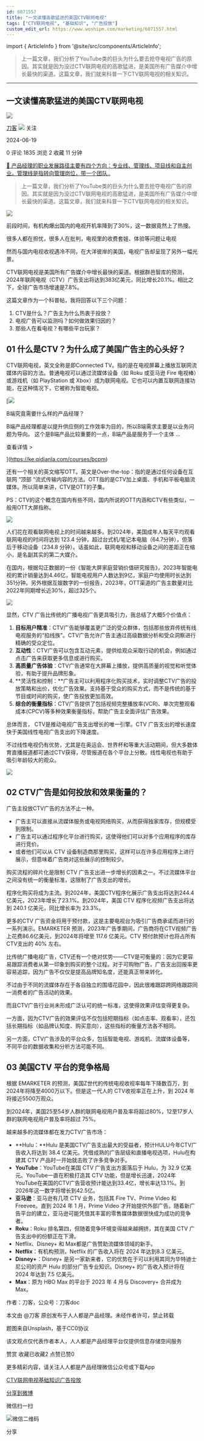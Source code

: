 ```yaml
---
id: 6071557
title: "一文读懂高歌猛进的美国CTV联网电视"
tags: ["CTV联网电视", "基础知识", "广告投放"]
custom_edit_url: https://www.woshipm.com/marketing/6071557.html
---
```

import { ArticleInfo } from '@site/src/components/ArticleInfo';

<ArticleInfo
    author="刀客"
    authorLink="https://www.woshipm.com/u/1576294"
    published="2024-06-19"
    views={1835}
    comments={0}
    collects={2}
/>

> 上一篇文章，我们分析了YouTube类的巨头为什么要去抢夺电视广告的原因。其实就是因为没过CTV联网电视的高歌猛进，是美国所有广告媒介中增长最快的渠道。这篇文章，我们就来科普一下CTV联网电视的相关知识。

---

## 一文读懂高歌猛进的美国CTV联网电视

[![](https://static.woshipm.com/view/woshipm_api_def_20250108102928_9127.png?imageView2/1/w/72/h/72/q/100)](https://www.woshipm.com/u/1576294)

[刀客](https://www.woshipm.com/u/1576294) ![](https://static.woshipm.com/tag/1101_1@2x.png) 关注

2024-06-19

0 评论 1835 浏览 2 收藏 11 分钟

[🔗 产品经理的职业发展路径主要有四个方向：专业线、管理线、项目线和自主创业。管理线是指转向管理岗位，带一个团队..](https://ke.qidianla.com/courses/90pm)

> 上一篇文章，我们分析了YouTube类的巨头为什么要去抢夺电视广告的原因。其实就是因为没过CTV联网电视的高歌猛进，是美国所有广告媒介中增长最快的渠道。这篇文章，我们就来科普一下CTV联网电视的相关知识。

![](https://image.woshipm.com/2023/05/06/0b441208-ec01-11ed-adbb-00163e0b5ff3.jpg)

前段时间，有机构爆出国内的电视开机率降到了30%，这一数据竟然上了热搜。

很多人都在担忧，很多人在批判，电视里的收费套娃、体验等问题让电视

然而与国内电视收视遇冷不同，在大洋彼岸的美国，电视广告却呈现了另外一幅光景。

CTV联网电视是美国所有广告媒介中增长最快的渠道。根据群邑智库的预测，2024年联网电视（CTV）广告支出将达到383亿美元，同比增长20.1%。相比之下，全球广告市场增速是7.8%。

这篇文章作为一个科普帖，我将回答以下三个问题：

1.  CTV是什么？广告主为什么热衷于投放？
2.  电视广告可以监测吗？如何做效果归因的？
3.  那些人在看电视？有哪些平台玩家？

## 01 什么是CTV？为什么成了美国广告主的心头好？

CTV联网电视，英文全称是即Connected TV。指的是在电视屏幕上播放互联网流媒体内容的方法。普通电视可以通过流媒体设备（如 Roku 或亚马逊 Fire 电视棒）或游戏机（如 PlayStation 或 Xbox）成为联网电视。它也可以内置互联网连接功能，在这种情况下，它被称为智能电视。

[![](https://image.woshipm.com/2023/08/02/f7cafd68-30e3-11ee-9da3-00163e0b5ff3.png)

B端究竟需要什么样的产品经理？

B端产品经理都是以提升供应侧的工作效率为目的，所以B端需求主要是以业务问题为导向。 这个是B端产品比较重要的一点，B端产品是服务于一个主体 ...

查看详情 >

](https://ke.qidianla.com/courses/bcpm)

还有一个相关的英文缩写OTT。英文是Over-the-top：指的是通过任何设备在互联网 “顶部 “流式传输内容的方法。OTT指的是CTV加上桌面、手机和平板电脑流媒体。所以简单来讲，CTV是OTT的子集。

PS：CTV的这个概念在国内有些不同，国内所说的OTT内涵和CTV有些类似，一般用OTT大屏指称。

![](https://image.woshipm.com/wp-files/2024/06/19qEvN8ekguRkK2japy2.png)

人们花在观看联网电视上的时间越来越多。到2024年，美国成年人每天平均观看联网电视的时间将达到 123.4 分钟，超过台式机/笔记本电脑（64.7分钟），但落后于移动设备（234.8 分钟）。话虽如此，联网电视和移动设备之间的差距正在缩小，是名副其实的第二大媒介。

在国内，根据勾正数据的一份《智能大屏家庭营销价值研究报告》，2023年智能电视的累计销量达到4.46亿，智能电视用户人数达到9亿，家庭户均使用时长达到351分钟。另外根据互娱数字的一份报告，2023年，OTT渠道的广告主数量对比2022年同期增长近30%，超过325个。

![](https://image.woshipm.com/wp-files/2024/06/OVSSkZDvTWJyQg0bqBJD.png)

显然，CTV 广告比传统的广播电视广告更具吸引力，我总结了大概5个价值点：

1.  **目标用户精准**：CTV广告能够覆盖更广泛的受众群体，包括那些放弃传统有线电视服务的“掐线族”。CTV广告允许广告主通过高级数据分析和受众洞察进行精确的受众定位。
2.  **互动性**：CTV广告可以包含互动元素，提供给观众采取行动的机会，例如通过点击广告来获取更多信息或进行购买。
3.  **高质量广告体验**：CTV广告通常在大屏幕上播放，提供高质量的视觉和听觉体验，有助于提升品牌形象。
4.  **灵活性和控制：**广告主可以利用程序化购买技术，实时调整CTV广告的投放策略和出价，优化广告效果。支持基于受众的购买方式，而不是传统的基于节目或时间的购买，使广告投放更加高效。
5.  **综合的衡量指标**：CTV广告提供了包括视频完整播放率(VCR)、单次完整观看成本(CPCV)等多种效果衡量指标，帮助广告主全面评估广告效果。

总体而言， CTV是推动电视广告支出增长的唯一引擎。CTV 广告支出的增长速度快于美国线性电视广告支出的下降速度。

不过线性电视仍有优势，尤其是在奥运会、世界杯和等重大活动期间，但大多数体育直播报道都可通过CTV获得，尽管报道在各个平台上分散。线性电视也有助于吸引年龄较大的观众。

![](https://image.woshipm.com/wp-files/2024/06/mgAa3BnibVEjOYwcXGjA.png)

## 02 CTV广告是如何投放和效果衡量的？

广告主投放CTV广告的方法不止一种。

*   广告主可以直接从流媒体服务或电视网络购买，从而获得独家库存，但规模受到限制。
*   广告主可以通过程序化平台进行购买，这使得他们可以对多个应用程序的库存进行竞价。
*   或者他们可以从 CTV 设备制造商那里购买，这样可以在许多应用程序上进行展示，但意味着广告商对这些展示的控制较少。

购买流程的碎片化是限制 CTV 广告支出进一步增长的因素之一。不过流媒体平台之间没有统一的衡量标准，这限制了广告支出的增长。

程序化购买将成为主流。到2024年，美国CTV程序化展示广告支出将达到244.4亿美元，2023年增长了23.1%。到2024年，美国 CTV 程序化视频广告支出将达到 240.1 亿美元，同比增长率为 23.3%。

更多的CTV 广告资金将用于预付款，这是主要电视台为吸引广告商承诺而进行的一系列演示。EMARKETER 预测，2023年广告季期间，广告商将在CTV视频广告上花费86.6亿美元，到2024年将增至 117.6 亿美元。CTV 预付款预计也将占所有CTV支出的 40% 左右。

比传统广播电视广告，CTV还有一个绝对优势——CTV是可衡量的：因为它更容易跟踪消费者从第一印象到购买的整个过程。对于可购物广告，广告支出回报率更容易追踪，因为广告不仅仅是提高品牌知名度，还能真正带来转化。

不过由于不同的流媒体存在于各自独立的围墙花园中，因此很难跟踪跨网络跟踪同一消费者的广告活动的效果。

而且CTV广告行业尚未形成广泛认可的统一标准，这使得效果评估变得更复杂。

一方面，因为CTV广告的效果评估不仅包括短期指标（如点击率、观看率），还包括长期指标（如品牌认知度、购买意向），这些指标的衡量方法各不相同。

另一方面，CTV广告涉及的平台众多，包括智能电视、游戏机、流媒体设备等，不同平台的数据收集和分析方法可能不同。

## 03 美国CTV 平台的竞争格局

根据 EMARKETER 的预测，美国Z世代的传统电视收视率每年下降数百万，到2024年将降至4000万以下。但是这一代人的 CTV收视率正在上升，到 2024 年将接近5500万观众。

到2024年，美国25至54岁人群的联网电视用户普及率将超过80%，12至17岁人群的联网电视用户普及率将超过 75%。

越来越多的流媒体都在发力CTV广告市场：

*   **Hulu：**Hulu 是美国CTV广告支出最大的受益者，预计HULU今年CTV广告收入将达到 38.4 亿美元。凭借成熟的广告层级和直播电视选项，Hulu在构建其 CTV 产品时一开始就击败了许多竞争对手。
*   **YouTube**：YouTube在美国 CTV 广告支出方面落后于 Hulu，为 32.9 亿美元。YouTube一直在积极打造其 CTV 功能，但是增长迅速，2024年YouTube在美国的CTV广告营收预计能达到33.4亿，增长率达13.1%。到2026年这一数字将增长到42.5亿。
*   **亚马逊**：亚马逊有几项 CTV 业务，包括其 Fire TV、Prime Video 和 Freevee。直到 2024 年 1 月，Prime Video 才开始提供外部广告。随着新广告平台的建立，亚马逊可能凭借其丰富的零售媒体数据很快成为成功的竞争者。
*   **Roku**：Roku 排名第四，但随着竞争环境变得越来越拥挤，其在美国 CTV 广告支出中的份额正在下滑。
*   Netflix、Disney+ 和 Max都是广告赞助流媒体领域的新手。
*   **Netflix**：有机构预测，Netflix 的广告收入将在 2024 年达到8.3 亿美元。
*   **Disney+**：Disney+ 是另一家新来者，它的优势在于可以利用其同为华特迪士尼公司的资产 Hulu 的部分广告专业知识。Disney+ 的广告收入预计将在 2024 年达到 7.5 亿美元。
*   **Max**：原为 HBO Max 的平台于 2023 年 4 月与 Discovery+ 合并成为 Max。

作者：刀客，公众号：刀客doc

本文由 @刀客 原创发布于人人都是产品经理。未经作者许可，禁止转载

题图来自Unsplash，基于CC0协议

该文观点仅代表作者本人，人人都是产品经理平台仅提供信息存储空间服务

赞赏 收藏已收藏2 点赞已赞0

更多精彩内容，请关注人人都是产品经理微信公众号或下载App

[CTV联网电视](https://www.woshipm.com/tag/ctv%e8%81%94%e7%bd%91%e7%94%b5%e8%a7%86)[基础知识](https://www.woshipm.com/tag/%e5%9f%ba%e7%a1%80%e7%9f%a5%e8%af%86)[广告投放](https://www.woshipm.com/tag/%e5%b9%bf%e5%91%8a%e6%8a%95%e6%94%be)

[分享到微博](https://service.weibo.com/share/share.php?appkey=2775287854&title=一文读懂高歌猛进的美国CTV联网电视&url=https://www.woshipm.com/marketing/6071557.html&pic=https://image.woshipm.com/2023/05/06/0b441208-ec01-11ed-adbb-00163e0b5ff3.jpg)

微信扫一扫

![微信二维码](https://api.pwmqr.com/qrcode/create/?url=https://www.woshipm.com/marketing/6071557.html)

分享